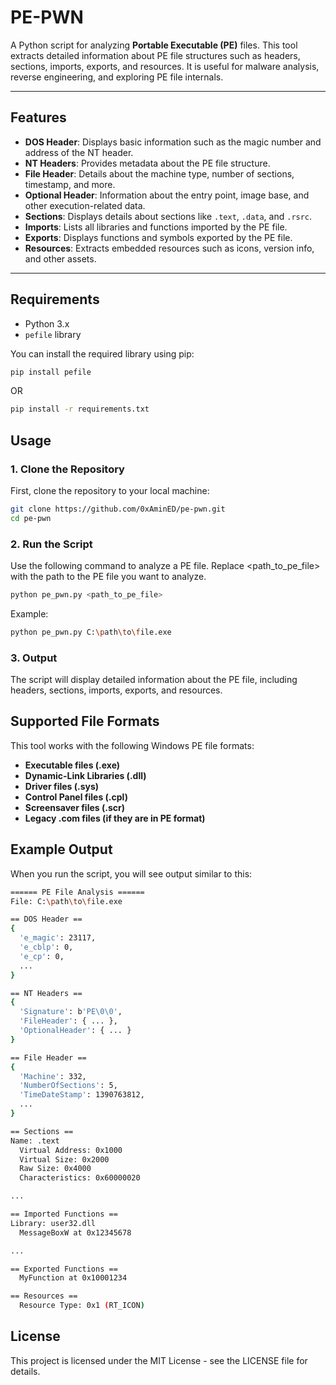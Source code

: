 # PE-PWN

A Python script for analyzing **Portable Executable (PE)** files. This tool extracts detailed information about PE file structures such as headers, sections, imports, exports, and resources. It is useful for malware analysis, reverse engineering, and exploring PE file internals.

---

## Features

- **DOS Header**: Displays basic information such as the magic number and address of the NT header.
- **NT Headers**: Provides metadata about the PE file structure.
- **File Header**: Details about the machine type, number of sections, timestamp, and more.
- **Optional Header**: Information about the entry point, image base, and other execution-related data.
- **Sections**: Displays details about sections like `.text`, `.data`, and `.rsrc`.
- **Imports**: Lists all libraries and functions imported by the PE file.
- **Exports**: Displays functions and symbols exported by the PE file.
- **Resources**: Extracts embedded resources such as icons, version info, and other assets.

---

## Requirements

- Python 3.x
- `pefile` library

You can install the required library using pip:

```bash
pip install pefile
```
OR
```bash
pip install -r requirements.txt
```
## Usage

### 1. Clone the Repository
First, clone the repository to your local machine:

```bash
git clone https://github.com/0xAminED/pe-pwn.git
cd pe-pwn
```
### 2. Run the Script
Use the following command to analyze a PE file. Replace <path_to_pe_file> with the path to the PE file you want to analyze.
```bash
python pe_pwn.py <path_to_pe_file>
```
Example:
```bash
python pe_pwn.py C:\path\to\file.exe
```
### 3. Output
The script will display detailed information about the PE file, including headers, sections, imports, exports, and resources.

## Supported File Formats
This tool works with the following Windows PE file formats:
- **Executable files (.exe)**
- **Dynamic-Link Libraries (.dll)**
- **Driver files (.sys)**
- **Control Panel files (.cpl)**
- **Screensaver files (.scr)**
- **Legacy .com files (if they are in PE format)**

## Example Output
When you run the script, you will see output similar to this:
```bash
====== PE File Analysis ======
File: C:\path\to\file.exe

== DOS Header ==
{
  'e_magic': 23117, 
  'e_cblp': 0, 
  'e_cp': 0, 
  ...
}

== NT Headers ==
{
  'Signature': b'PE\0\0',
  'FileHeader': { ... },
  'OptionalHeader': { ... }
}

== File Header ==
{
  'Machine': 332, 
  'NumberOfSections': 5, 
  'TimeDateStamp': 1390763812, 
  ...
}

== Sections ==
Name: .text
  Virtual Address: 0x1000
  Virtual Size: 0x2000
  Raw Size: 0x4000
  Characteristics: 0x60000020

...

== Imported Functions ==
Library: user32.dll
  MessageBoxW at 0x12345678

...

== Exported Functions ==
  MyFunction at 0x10001234

== Resources ==
  Resource Type: 0x1 (RT_ICON)

```
## License
This project is licensed under the MIT License - see the LICENSE file for details.


